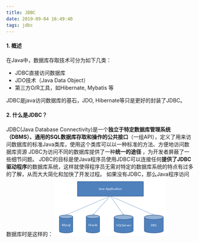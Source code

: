 ```yaml
---
title: JDBC
date: 2019-09-04 16:49:40
tags: jdbc
---
```


#### 1. 概述
在Java中，数据库存取技术可分为如下几类：   

+ JDBC直接访问数据库
+ JDO技术（Java Data Object）
+ 第三方O/R工具，如Hibernate, Mybatis 等  

JDBC是java访问数据库的基石，JDO, Hibernate等只是更好的封装了JDBC。
#### 2. 什么是JDBC？
JDBC(Java Database Connectivity)是一个**独立于特定数据库管理系统（DBMS）、通用的SQL数据库存取和操作的公共接口**（一组API），定义了用来访问数据库的标准Java类库，使用这个类库可以以一种标准的方法、方便地访问数据库资源
JDBC为访问不同的数据库提供了一种**统一的途径** ，为开发者屏蔽了一些细节问题。
JDBC的目标是使Java程序员使用JDBC可以连接任何**提供了JDBC驱动程序**的数据库系统，这样就使得程序员无需对特定的数据库系统的特点有过多的了解，从而大大简化和加快了开发过程。
如果没有JDBC，那么Java程序访问数据库时是这样的：
![没有JDBC时，Java程序访问数据库时图形描述](/img/mysql/01.png)
